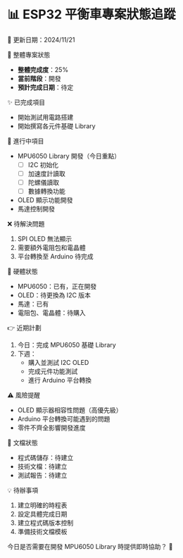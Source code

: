 📊 ESP32 平衡車專案狀態追蹤
=================
📅 更新日期：2024/11/21

🎯 整體專案狀態
- **整體完成度**：25%
- **當前階段**：開發
- **預計完成日期**：待定

✨ 已完成項目
- 開始測試用電路搭建
- 開始撰寫各元件基礎 Library

📝 進行中項目
- MPU6050 Library 開發（今日重點）
  - [ ] I2C 初始化
  - [ ] 加速度計讀取
  - [ ] 陀螺儀讀取
  - [ ] 數據轉換功能
- OLED 顯示功能開發
- 馬達控制開發

❌ 待解決問題
1. SPI OLED 無法顯示
2. 需要額外電阻包和電晶體
3. 平台轉換至 Arduino 待完成

🔧 硬體狀態
- MPU6050：已有，正在開發
- OLED：待更換為 I2C 版本
- 馬達：已有
- 電阻包、電晶體：待購入

👉 近期計劃
1. 今日：完成 MPU6050 基礎 Library
2. 下週：
   - 購入並測試 I2C OLED
   - 完成元件功能測試
   - 進行 Arduino 平台轉換

⚠️ 風險提醒
- OLED 顯示器相容性問題（高優先級）
- Arduino 平台轉換可能遇到的問題
- 零件不齊全影響開發進度

📂 文檔狀態
- 程式碼儲存：待建立
- 技術文檔：待建立
- 測試報告：待建立

💡 待辦事項
1. 建立明確的時程表
2. 設定具體完成日期
3. 建立程式碼版本控制
4. 準備技術文檔模板

今日是否需要在開發 MPU6050 Library 時提供即時協助？ 🤔